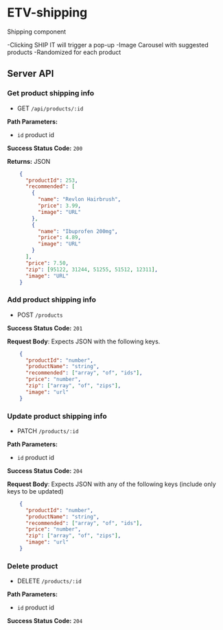# ETV-shipping
Shipping component

-Clicking SHIP IT will trigger a pop-up
-Image Carousel with suggested products
-Randomized for each product

## Server API

### Get product shipping info
  * GET `/api/products/:id`

**Path Parameters:**
  * `id` product id

**Success Status Code:** `200`

**Returns:** JSON

```json
    {
      "productId": 253,
      "recommended": [
        {
          "name": "Revlon Hairbrush",
          "price": 3.99,
          "image": "URL"
        },
        {
          "name": "Ibuprofen 200mg",
          "price": 4.89,
          "image": "URL"
        }
      ],
      "price": 7.50,
      "zip": [95122, 31244, 51255, 51512, 12311],
      "image": "URL"
    }
```


### Add product shipping info
  * POST `/products`

**Success Status Code:** `201`

**Request Body**: Expects JSON with the following keys.

```json
    {
      "productId": "number",
      "productName": "string",
      "recommended": ["array", "of", "ids"],
      "price": "number",
      "zip": ["array", "of", "zips"],
      "image": "url"
    }
```


### Update product shipping info
  * PATCH `/products/:id`

**Path Parameters:**
  * `id` product id

**Success Status Code:** `204`

**Request Body**: Expects JSON with any of the following keys (include only keys to be updated)

```json
    {
      "productId": "number",
      "productName": "string",
      "recommended": ["array", "of", "ids"],
      "price": "number",
      "zip": ["array", "of", "zips"],
      "image": "url"
    }
```


### Delete product
  * DELETE `/products/:id`

**Path Parameters:**
  * `id` product id

**Success Status Code:** `204`
